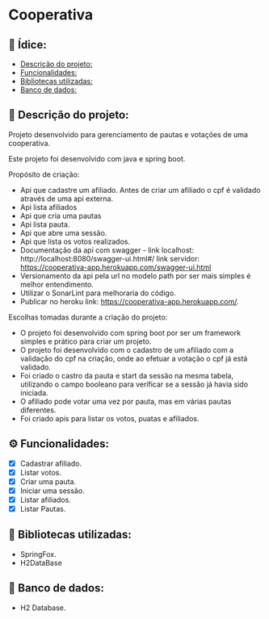 # Cooperativa

## :page_with_curl: Ídice: 
  - [Descrição do projeto:](#memo-descrição-do-projeto)
  - [Funcionalidades:](#gear-funcionalidades)
  - [Bibliotecas utilizadas:](#file_folder-bibliotecas-utilizadas)
  -  [Banco de dados:](#floppy_disk-banco-de-dados)


## :memo: Descrição do projeto:

Projeto desenvolvido para gerenciamento de pautas e votações de uma cooperativa.

Este projeto foi desenvolvido com java e spring boot.


 Propósito de criação:
 
- Api que cadastre um afiliado.
     Antes de criar um afiliado o cpf é validado através de uma api externa. 
- Api lista afiliados
- Api que cria uma pautas
- Api lista pauta.
- Api que abre uma sessão.
- Api que lista os votos realizados.
- Documentação da api com swagger - link localhost: http://localhost:8080/swagger-ui.html#/  link servidor: https://cooperativa-app.herokuapp.com/swagger-ui.html
- Versionamento da api pela url no modelo path por ser mais simples é melhor entendimento.
- Utilizar o SonarLint para melhoraria do código.
- Publicar no heroku link: https://cooperativa-app.herokuapp.com/.




 Escolhas tomadas durante a criação do projeto:
 
- O projeto foi desenvolvido com spring boot por ser um framework simples e prático para criar um projeto.
- O projeto foi desenvolvido com o cadastro de um afiliado com a validação do cpf na criação, onde ao efetuar a votação o cpf já está validado. 
- Foi criado o castro da pauta e start da sessão na mesma tabela, utilizando o campo booleano para verificar se a sessão já havia sido iniciada.
- O afiliado pode votar uma vez por pauta, mas em várias pautas diferentes.
- Foi criado apis para listar os votos, puatas e afiliados.


## :gear: Funcionalidades:

- [X] Cadastrar afiliado.
- [X] Listar votos.
- [X] Criar uma pauta.
- [X] Iniciar uma sessão.
- [X] Listar afiliados.
- [X] Listar Pautas.

## :file_folder: Bibliotecas utilizadas: 
- SpringFox.
- H2DataBase
## :floppy_disk: Banco de dados: 
- H2 Database.
